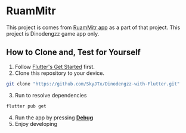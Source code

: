 # RuamMitr

This project is comes from [RuamMitr app](https://github.com/Bipoeman/Softdev_2_Group-1/) as a part of that project.
This project is Dinodengzz game app only.

## How to Clone and, Test for Yourself

1. Follow [Flutter's Get Started](https://docs.flutter.dev/get-started/install) first.
2. Clone this repository to your device.

```sh
git clone "https://github.com/SkyJTx/Dinodengzz-with-Flutter.git"
```

3. Run to resolve dependencies

```sh
flutter pub get
```

4. Run the app by pressing [**Debug**](lib/main.dart)
5. Enjoy developing